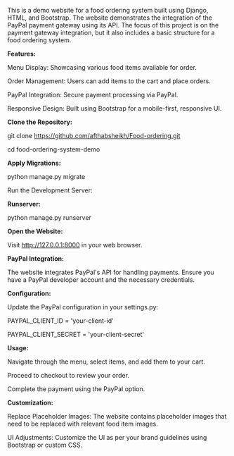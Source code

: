 This is a demo website for a food ordering system built using Django, HTML, and Bootstrap. The website demonstrates the integration of the PayPal payment gateway using its API. The focus of this project is on the payment gateway integration, but it also includes a basic structure for a food ordering system.

**Features:**

Menu Display: Showcasing various food items available for order.

Order Management: Users can add items to the cart and place orders.

PayPal Integration: Secure payment processing via PayPal.

Responsive Design: Built using Bootstrap for a mobile-first, responsive UI.


**Clone the Repository:**

git clone https://github.com/afthabsheikh/Food-ordering.git

cd food-ordering-system-demo


**Apply Migrations:**

python manage.py migrate

Run the Development Server:


**Runserver:**

python manage.py runserver


**Open the Website:**

Visit http://127.0.0.1:8000 in your web browser.


**PayPal Integration:**

The website integrates PayPal's API for handling payments. Ensure you have a PayPal developer account and the necessary credentials.


**Configuration:**

Update the PayPal configuration in your settings.py:

PAYPAL_CLIENT_ID = 'your-client-id'

PAYPAL_CLIENT_SECRET = 'your-client-secret'


**Usage:**

Navigate through the menu, select items, and add them to your cart.

Proceed to checkout to review your order.

Complete the payment using the PayPal option.


**Customization:**

Replace Placeholder Images: The website contains placeholder images that need to be replaced with relevant food item images.

UI Adjustments: Customize the UI as per your brand guidelines using Bootstrap or custom CSS.
